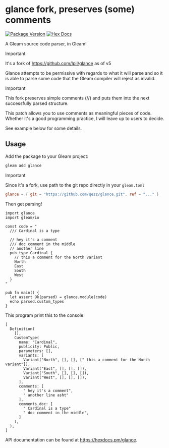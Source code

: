 # glance fork, preserves (some) comments

[![Package Version](https://img.shields.io/hexpm/v/glance)](https://hex.pm/packages/glance)
[![Hex Docs](https://img.shields.io/badge/hex-docs-ffaff3)](https://hexdocs.pm/glance/)

A Gleam source code parser, in Gleam!

> [!IMPORTANT]
> It's a fork of https://github.com/lpil/glance as of v5

Glance attempts to be permissive with regards to what it will parse and so it is
able to parse some code that the Gleam compiler will reject as invalid.

> [!IMPORTANT]
> This fork preserves simple comments (//) and puts them into the next
> successfully parsed structure.
>
> This patch allows you to use comments as meaningful pieces of code.
> Whether it's a good programming practice, I will leave up to users to decide.
>
> See example below for some details.

## Usage

Add the package to your Gleam project:

```sh
gleam add glance
```

> [!IMPORTANT]
> Since it's a fork, use path to the git repo directly in your `gleam.toml`
> ```toml
> glance = { git = "https://github.com/qezz/glance.git", ref = "..." }
> ```

Then get parsing!

```gleam
import glance
import gleam/io

const code = "
  /// Cardinal is a type

  // hey it's a comment
  /// doc comment in the middle
  // another line
  pub type Cardinal {
    // this a comment for the North variant
    North
    East
    South
    West
  }
"

pub fn main() {
  let assert Ok(parsed) = glance.module(code)
  echo parsed.custom_types
}
```

This program print this to the console:

```gleam
[
  Definition(
    [],
    CustomType(
      name: "Cardinal",
      publicity: Public,
      parameters: [],
      variants: [
        Variant("North", [], [], [" this a comment for the North variant"]),
        Variant("East", [], [], []),
        Variant("South", [], [], []),
        Variant("West", [], [], []),
      ],
      comments: [
        " hey it's a comment",
        " another line asht"
      ],
      comments_doc: [
        " Cardinal is a type"
        " doc comment in the middle",
      ]
    ),
  ),
]
```

API documentation can be found at <https://hexdocs.pm/glance>.
